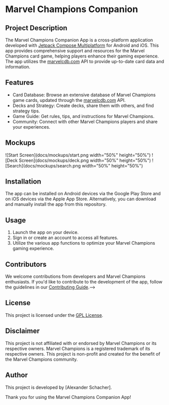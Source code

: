 # Marvel Champions Companion

 <!--![App Logo](app_logo.png) -->

## Project Description
The Marvel Champions Companion App is a cross-platform application developed with [Jetpack Compose Multiplatform](https://developer.android.com/jetpack/compose) for Android and iOS. This app provides comprehensive support and resources for the Marvel Champions card game, helping players enhance their gaming experience. The app utilizes the [marvelcdb.com](https://marvelcdb.com) API to provide up-to-date card data and information.

## Features
- Card Database: Browse an extensive database of Marvel Champions game cards, updated through the [marvelcdb.com](https://marvelcdb.com/api/) API.
- Decks and Strategy: Create decks, share them with others, and find strategy tips.
- Game Guide: Get rules, tips, and instructions for Marvel Champions.
- Community: Connect with other Marvel Champions players and share your experiences.

## Mockups

![Start Screen](docs/mockups/start.png width="50%" height="50%")
![Deck Screen](docs/mockups/deck.png width="50%" height="50%")
![Search](docs/mockups/search.png width="50%" height="50%")

## Installation
The app can be installed on Android devices via the Google Play Store and on iOS devices via the Apple App Store. Alternatively, you can download and manually install the app from this repository.

## Usage
1. Launch the app on your device.
2. Sign in or create an account to access all features.
3. Utilize the various app functions to optimize your Marvel Champions gaming experience.

## Contributors
We welcome contributions from developers and Marvel Champions enthusiasts. 
If you'd like to contribute to the development of the app, follow the guidelines in our [Contributing Guide](CONTRIBUTING.md).-->

## License
This project is licensed under the [GPL License](LICENSE.txt).

## Disclaimer
This project is not affiliated with or endorsed by Marvel Champions or its respective owners. Marvel Champions is a registered trademark of its respective owners. This project is non-profit and created for the benefit of the Marvel Champions community.

## Author
This project is developed by [Alexander Schacher].

Thank you for using the Marvel Champions Companion App!